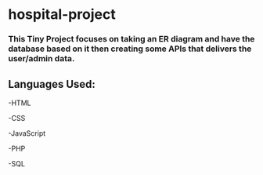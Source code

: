 # hospital-project

### This Tiny Project focuses on taking an ER diagram and have the database based on it then creating some APIs that delivers the user/admin data.

## Languages Used:

-HTML

-CSS

-JavaScript

-PHP

-SQL

